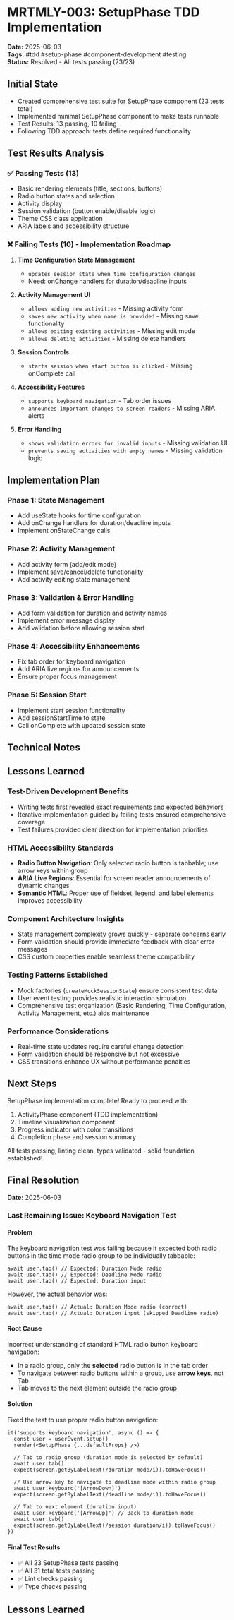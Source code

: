 # MRTMLY-003: SetupPhase TDD Implementation

**Date:** 2025-06-03  
**Tags:** #tdd #setup-phase #component-development #testing  
**Status:** Resolved - All tests passing (23/23)

## Initial State

- Created comprehensive test suite for SetupPhase component (23 tests total)
- Implemented minimal SetupPhase component to make tests runnable
- Test Results: 13 passing, 10 failing
- Following TDD approach: tests define required functionality

## Test Results Analysis

### ✅ Passing Tests (13)
- Basic rendering elements (title, sections, buttons)
- Radio button states and selection
- Activity display
- Session validation (button enable/disable logic)
- Theme CSS class application
- ARIA labels and accessibility structure

### ❌ Failing Tests (10) - Implementation Roadmap

1. **Time Configuration State Management**
   - `updates session state when time configuration changes`
   - Need: onChange handlers for duration/deadline inputs

2. **Activity Management UI**
   - `allows adding new activities` - Missing activity form
   - `saves new activity when name is provided` - Missing save functionality
   - `allows editing existing activities` - Missing edit mode
   - `allows deleting activities` - Missing delete handlers

3. **Session Controls**
   - `starts session when start button is clicked` - Missing onComplete call

4. **Accessibility Features**
   - `supports keyboard navigation` - Tab order issues
   - `announces important changes to screen readers` - Missing ARIA alerts

5. **Error Handling**
   - `shows validation errors for invalid inputs` - Missing validation UI
   - `prevents saving activities with empty names` - Missing validation logic

## Implementation Plan

### Phase 1: State Management
- Add useState hooks for time configuration
- Add onChange handlers for duration/deadline inputs
- Implement onStateChange calls

### Phase 2: Activity Management
- Add activity form (add/edit mode)
- Implement save/cancel/delete functionality
- Add activity editing state management

### Phase 3: Validation & Error Handling
- Add form validation for duration and activity names
- Implement error message display
- Add validation before allowing session start

### Phase 4: Accessibility Enhancements
- Fix tab order for keyboard navigation
- Add ARIA live regions for announcements
- Ensure proper focus management

### Phase 5: Session Start
- Implement start session functionality
- Add sessionStartTime to state
- Call onComplete with updated session state

## Technical Notes

## Lessons Learned

### Test-Driven Development Benefits
- Writing tests first revealed exact requirements and expected behaviors
- Iterative implementation guided by failing tests ensured comprehensive coverage
- Test failures provided clear direction for implementation priorities

### HTML Accessibility Standards  
- **Radio Button Navigation**: Only selected radio button is tabbable; use arrow keys within group
- **ARIA Live Regions**: Essential for screen reader announcements of dynamic changes
- **Semantic HTML**: Proper use of fieldset, legend, and label elements improves accessibility

### Component Architecture Insights
- State management complexity grows quickly - separate concerns early
- Form validation should provide immediate feedback with clear error messages
- CSS custom properties enable seamless theme compatibility

### Testing Patterns Established
- Mock factories (`createMockSessionState`) ensure consistent test data
- User event testing provides realistic interaction simulation  
- Comprehensive test organization (Basic Rendering, Time Configuration, Activity Management, etc.) aids maintenance

### Performance Considerations
- Real-time state updates require careful change detection
- Form validation should be responsive but not excessive
- CSS transitions enhance UX without performance penalties

## Next Steps

SetupPhase implementation complete! Ready to proceed with:
1. ActivityPhase component (TDD implementation)
2. Timeline visualization component  
3. Progress indicator with color transitions
4. Completion phase and session summary

All tests passing, linting clean, types validated - solid foundation established!

## Final Resolution

**Date:** 2025-06-03

### Last Remaining Issue: Keyboard Navigation Test

#### Problem
The keyboard navigation test was failing because it expected both radio buttons in the time mode radio group to be individually tabbable:
```
await user.tab() // Expected: Duration Mode radio
await user.tab() // Expected: Deadline Mode radio  
await user.tab() // Expected: Duration input
```

However, the actual behavior was:
```  
await user.tab() // Actual: Duration Mode radio (correct)
await user.tab() // Actual: Duration input (skipped Deadline radio)
```

#### Root Cause
Incorrect understanding of standard HTML radio button keyboard navigation:
- In a radio group, only the **selected** radio button is in the tab order
- To navigate between radio buttons within a group, use **arrow keys**, not Tab
- Tab moves to the next element outside the radio group

#### Solution
Fixed the test to use proper radio button navigation:
```tsx
it('supports keyboard navigation', async () => {
  const user = userEvent.setup()
  render(<SetupPhase {...defaultProps} />)
  
  // Tab to radio group (duration mode is selected by default)
  await user.tab()
  expect(screen.getByLabelText(/duration mode/i)).toHaveFocus()
  
  // Use arrow key to navigate to deadline mode within radio group
  await user.keyboard('[ArrowDown]')
  expect(screen.getByLabelText(/deadline mode/i)).toHaveFocus()
  
  // Tab to next element (duration input)
  await user.keyboard('[ArrowUp]') // Back to duration mode
  await user.tab()
  expect(screen.getByLabelText(/session duration/i)).toHaveFocus()
})
```

#### Final Test Results
- ✅ All 23 SetupPhase tests passing
- ✅ All 31 total tests passing  
- ✅ Lint checks passing
- ✅ Type checks passing

## Lessons Learned
